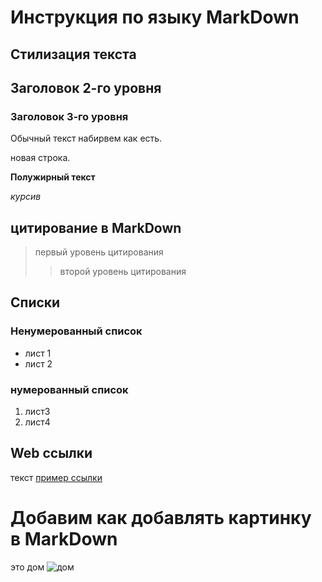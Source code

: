 # Инструкция по языку MarkDown

## Стилизация текста

## Заголовок 2-го уровня
### Заголовок 3-го уровня

Обычный текст набирвем как есть.

новая строка.

**Полужирный текст**

*курсив*

## цитирование в MarkDown
> первый уровень цитирования
>> второй уровень цитирования

## Списки
### Ненумерованный список
* лист 1
* лист 2

### нумерованный список

1. лист3
2. лист4

## Web ссылки
текст [пример ссылки](http.example.com "всплывающая подсказка")

# Добавим как добавлять картинку в MarkDown

это дом
![дом](fot.jpeg)

